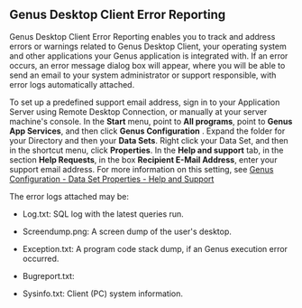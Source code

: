 ## Genus Desktop Client Error Reporting

Genus Desktop Client Error Reporting enables you to track and address errors or warnings related to Genus Desktop Client, your operating system and other applications your Genus application is integrated with. If an error occurs, an error message dialog box will appear, where you will be able to send an email to your system administrator or support responsible, with error logs automatically attached.

To set up a predefined support email address, sign in to your Application Server using Remote Desktop Connection, or manually at your server machine's console. In the **Start** menu, point to **All programs**, point to **Genus App Services**, and then click **Genus Configuration** . Expand the folder for your Directory and then your **Data Sets**. Right click your Data Set, and then in the shortcut menu, click **Properties**. In the **Help and support** tab, in the section **Help Requests**, in the box **Recipient E-Mail Address**, enter your support email address. For more information on this setting, see [Genus Configuration - Data Set Properties - Help and Support](../../../developers/installation-and-configuration/configure-and-maintain-genus-server/genus-server-configuration/data-set-properties.md)

The error logs attached may be:  
- Log.txt: SQL log with the latest queries run.  
- Screendump.png: A screen dump of the user's desktop.  
- Exception.txt: A program code stack dump, if an Genus execution error occurred.  
- Bugreport.txt:

- Sysinfo.txt: Client (PC) system information.